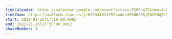 ```yaml
---
linkCalendar: https://calendar.google.com/event?action=TEMPLATE&tmeid=NGVhdGI5bW5jdnBpbXVhamFhaHZpZDg5bG8gbGVzeWFAZW52aXNpb25tYW5hZ2VtZW50LmNvbQ&tmsrc=lesya%40envisionmanagement.com
linkZoom: https://us02web.zoom.us/j/87534481475?pwd=cUF0dHJDSjFGVXNqTnNiNm9HSC9NUT09
start: 2022-01-26T17:10:00.000Z
end: 2022-01-26T17:55:00.000Z
phaseNumber: 1
---
```

